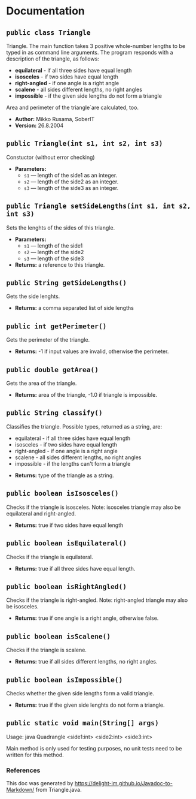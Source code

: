 # Documentation

## `public class Triangle`

Triangle. The main function takes 3 positive whole-number lengths to be typed in as command line arguments. The program responds with a description of the triangle, as follows:

<ul> <li><b>equilateral</b> - if all three sides have equal length <li><b>isosceles</b> - if two sides have equal length <li><b>right-angled</b> - if one angle is a right angle <li><b>scalene</b> - all sides different lengths, no right angles <li><b>impossible</b> - if the given side lengths do not form a triangle </ul> Area and perimeter of the triangle`are calculated, too.

 * **Author:** Mikko Rusama, SoberIT
 * **Version:** 26.8.2004

## `public Triangle(int s1, int s2, int s3)`

Constuctor (without error checking)

 * **Parameters:**
   * `s1` — length of the side1 as an integer.
   * `s2` — length of the side2 as an integer.
   * `s3` — length of the side3 as an integer.

## `public Triangle setSideLengths(int s1, int s2, int s3)`

Sets the lenghts of the sides of this triangle.

 * **Parameters:**
   * `s1` — length of the side1
   * `s2` — length of the side2
   * `s3` — length of the side3
 * **Returns:** a reference to this triangle.

## `public String getSideLengths()`

Gets the side lenghts.

 * **Returns:** a comma separated list of side lengths

## `public int getPerimeter()`

Gets the perimeter of the triangle.

 * **Returns:** -1 if input values are invalid, otherwise the perimeter.

## `public double getArea()`

Gets the area of the triangle.

 * **Returns:** area of the triangle, -1.0 if triangle is impossible.

## `public String classify()`

Classifies the triangle. Possible types, returned as a string, are: <ul> <li>equilateral - if all three sides have equal length <li>isosceles - if two sides have equal length <li>right-angled - if one angle is a right angle <li>scalene - all sides different lengths, no right angles <li>impossible - if the lengths can't form a triangle </ul>

 * **Returns:** type of the triangle as a string.

## `public boolean isIsosceles()`

Checks if the triangle is isosceles. Note: isosceles triangle may also be equilateral and right-angled.

 * **Returns:** true if two sides have equal length

## `public boolean isEquilateral()`

Checks if the triangle is equilateral.

 * **Returns:** true if all three sides have equal length.

## `public boolean isRightAngled()`

Checks if the triangle is right-angled. Note: right-angled triangle may also be isosceles.

 * **Returns:** true if one angle is a right angle, otherwise false.

## `public boolean isScalene()`

Checks if the triangle is scalene.

 * **Returns:** true if all sides different lengths, no right angles.

## `public boolean isImpossible()`

Checks whether the given side lengths form a valid triangle.

 * **Returns:** true if the given side lenghts do not form a triangle.

## `public static void main(String[] args)`

Usage: java Quadrangle &lt;side1:int&gt; &lt;side2:int&gt; &lt;side3:int&gt;

Main method is only used for testing purposes, no unit tests need to be written for this method.


### References
This doc was generated by https://delight-im.github.io/Javadoc-to-Markdown/ from Triangle.java.

